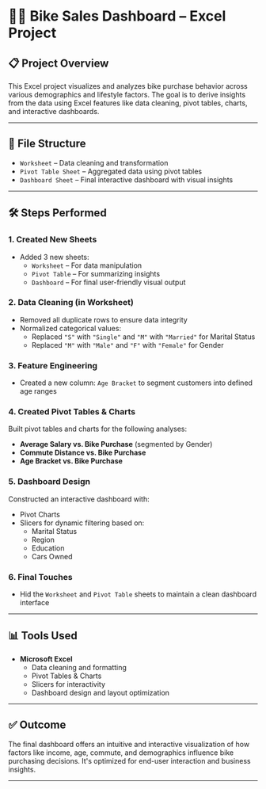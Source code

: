 # 🚴‍♂️ Bike Sales Dashboard – Excel Project

## 📋 Project Overview

This Excel project visualizes and analyzes bike purchase behavior across various demographics and lifestyle factors. The goal is to derive insights from the data using Excel features like data cleaning, pivot tables, charts, and interactive dashboards.

---

## 📁 File Structure

- `Worksheet` – Data cleaning and transformation  
- `Pivot Table Sheet` – Aggregated data using pivot tables  
- `Dashboard Sheet` – Final interactive dashboard with visual insights

---

## 🛠️ Steps Performed

### 1. Created New Sheets
- Added 3 new sheets:
  - `Worksheet` – For data manipulation
  - `Pivot Table` – For summarizing insights
  - `Dashboard` – For final user-friendly visual output

### 2. Data Cleaning (in Worksheet)
- Removed all duplicate rows to ensure data integrity
- Normalized categorical values:
  - Replaced `"S"` with `"Single"` and `"M"` with `"Married"` for Marital Status
  - Replaced `"M"` with `"Male"` and `"F"` with `"Female"` for Gender

### 3. Feature Engineering
- Created a new column: `Age Bracket` to segment customers into defined age ranges

### 4. Created Pivot Tables & Charts
Built pivot tables and charts for the following analyses:
- **Average Salary vs. Bike Purchase** (segmented by Gender)
- **Commute Distance vs. Bike Purchase**
- **Age Bracket vs. Bike Purchase**

### 5. Dashboard Design
Constructed an interactive dashboard with:
- Pivot Charts
- Slicers for dynamic filtering based on:
  - Marital Status
  - Region
  - Education
  - Cars Owned

### 6. Final Touches
- Hid the `Worksheet` and `Pivot Table` sheets to maintain a clean dashboard interface

---

## 📊 Tools Used

- **Microsoft Excel**
  - Data cleaning and formatting
  - Pivot Tables & Charts
  - Slicers for interactivity
  - Dashboard design and layout optimization

---

## ✅ Outcome

The final dashboard offers an intuitive and interactive visualization of how factors like income, age, commute, and demographics influence bike purchasing decisions. It's optimized for end-user interaction and business insights.

---

